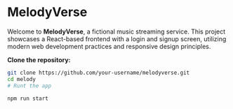 # MelodyVerse

Welcome to **MelodyVerse**, a fictional music streaming service. This project showcases a React-based frontend with a login and signup screen, utilizing modern web development practices and responsive design principles.

**Clone the repository:**

   ```bash
   git clone https://github.com/your-username/melodyverse.git
   cd melody
# Runt the app

npm run start
